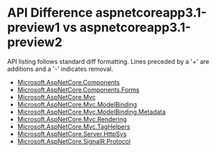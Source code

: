 # API Difference aspnetcoreapp3.1-preview1 vs aspnetcoreapp3.1-preview2

API listing follows standard diff formatting. Lines preceded by a '+' are
additions and a '-' indicates removal.

* [Microsoft.AspNetCore.Components](3.1-preview2_Microsoft.AspNetCore.Components.md)
* [Microsoft.AspNetCore.Components.Forms](3.1-preview2_Microsoft.AspNetCore.Components.Forms.md)
* [Microsoft.AspNetCore.Mvc](3.1-preview2_Microsoft.AspNetCore.Mvc.md)
* [Microsoft.AspNetCore.Mvc.ModelBinding](3.1-preview2_Microsoft.AspNetCore.Mvc.ModelBinding.md)
* [Microsoft.AspNetCore.Mvc.ModelBinding.Metadata](3.1-preview2_Microsoft.AspNetCore.Mvc.ModelBinding.Metadata.md)
* [Microsoft.AspNetCore.Mvc.Rendering](3.1-preview2_Microsoft.AspNetCore.Mvc.Rendering.md)
* [Microsoft.AspNetCore.Mvc.TagHelpers](3.1-preview2_Microsoft.AspNetCore.Mvc.TagHelpers.md)
* [Microsoft.AspNetCore.Server.HttpSys](3.1-preview2_Microsoft.AspNetCore.Server.HttpSys.md)
* [Microsoft.AspNetCore.SignalR.Protocol](3.1-preview2_Microsoft.AspNetCore.SignalR.Protocol.md)
